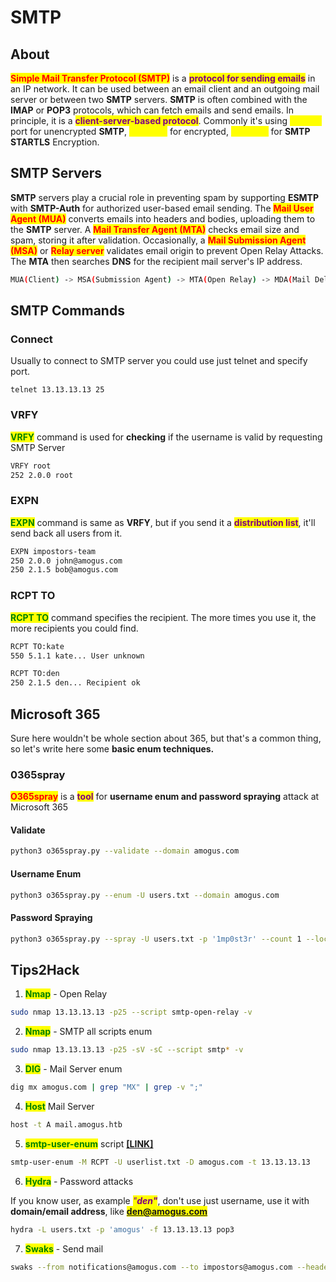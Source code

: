 # SMTP

## About

<mark style="color:red;">**Simple Mail Transfer Protocol (SMTP)**</mark> is a <mark style="color:purple;">**protocol for sending emails**</mark> in an IP network. It can be used between an email client and an outgoing mail server or between two **SMTP** servers. **SMTP** is often combined with the **IMAP** or **POP3** protocols, which can fetch emails and send emails. In principle, it is a <mark style="color:purple;">**client-server-based protocol**</mark>. Commonly it's using <mark style="color:yellow;">**TCP/25**</mark> port for unencrypted **SMTP**, <mark style="color:yellow;">**TCP/465**</mark> for encrypted, <mark style="color:yellow;">**TCP/587**</mark> for **SMTP STARTLS** Encryption.

## SMTP Servers

**SMTP** servers play a crucial role in preventing spam by supporting **ESMTP** with **SMTP-Auth** for authorized user-based email sending. The <mark style="color:red;">**Mail User Agent (MUA)**</mark> converts emails into headers and bodies, uploading them to the **SMTP** server. A <mark style="color:red;">**Mail Transfer Agent (MTA)**</mark> checks email size and spam, storing it after validation. Occasionally, a <mark style="color:red;">**Mail Submission Agent (MSA)**</mark> or <mark style="color:red;">**Relay server**</mark> validates email origin to prevent Open Relay Attacks. The **MTA** then searches **DNS** for the recipient mail server's IP address.

```bash
MUA(Client) -> MSA(Submission Agent) -> MTA(Open Relay) -> MDA(Mail Delivery Agent) -> POP3/IMAP(Mailbox)
```

## SMTP Commands

### Connect

Usually to connect to SMTP server you could use just telnet and specify port.

```
telnet 13.13.13.13 25
```

### VRFY

<mark style="color:green;">**VRFY**</mark> command is used for **checking** if the username is valid by requesting SMTP Server

```bash
VRFY root
252 2.0.0 root
```

### EXPN

<mark style="color:green;">**EXPN**</mark> command is same as **VRFY**, but if you send it a <mark style="color:purple;">**distribution list**</mark>, it'll send back all users from it.

```bash
EXPN impostors-team
250 2.0.0 john@amogus.com
250 2.1.5 bob@amogus.com
```

### RCPT TO

<mark style="color:green;">**RCPT TO**</mark> command specifies the recipient. The more times you use it, the more recipients you could find.

```bash
RCPT TO:kate
550 5.1.1 kate... User unknown

RCPT TO:den
250 2.1.5 den... Recipient ok
```

## Microsoft 365

Sure here wouldn't be whole section about 365, but that's a common thing, so let's write here some **basic enum techniques.**

### 0365spray

<mark style="color:red;">**O365spray**</mark> is a <mark style="color:purple;">**tool**</mark> for **username enum and password spraying** attack at Microsoft 365&#x20;

#### Validate

```bash
python3 o365spray.py --validate --domain amogus.com
```

#### Username Enum

```bash
python3 o365spray.py --enum -U users.txt --domain amogus.com
```

#### Password Spraying

```bash
python3 o365spray.py --spray -U users.txt -p '1mp0st3r' --count 1 --lockout 1 --domain amogus.com
```

## Tips2Hack

1. <mark style="color:green;">**Nmap**</mark> - Open Relay

```bash
sudo nmap 13.13.13.13 -p25 --script smtp-open-relay -v
```

2. <mark style="color:green;">**Nmap**</mark> - SMTP all scripts enum

```bash
sudo nmap 13.13.13.13 -p25 -sV -sC --script smtp* -v
```

3. <mark style="color:green;">**DIG**</mark> - Mail Server enum

```bash
dig mx amogus.com | grep "MX" | grep -v ";"
```

4. <mark style="color:green;">**Host**</mark> Mail Server

```bash
host -t A mail.amogus.htb
```

5. <mark style="color:green;">**smtp-user-enum**</mark> script [**\[LINK\]**](https://github.com/pentestmonkey/smtp-user-enum)

```bash
smtp-user-enum -M RCPT -U userlist.txt -D amogus.com -t 13.13.13.13
```

6. <mark style="color:green;">**Hydra**</mark> - Password attacks

If you know user, as example _<mark style="color:purple;">"</mark><mark style="color:purple;">**den"**</mark>_, don't use just username, use it with **domain/email address**, like <mark style="color:purple;">**den@amogus.com**</mark>

```bash
hydra -L users.txt -p 'amogus' -f 13.13.13.13 pop3
```

7. <mark style="color:green;">**Swaks**</mark> - Send mail

```bash
swaks --from notifications@amogus.com --to impostors@amogus.com --header 'Subject: You have suspected of being impostors' --body 'Hi, our councel of spacemen chose by democratic voting that you are sus, so you have no other choice but to surrender and be ready for empty vastness of space. If you want to deny that, please join our chat here and explain your sus behaviour: https://impostor-chat-court.com' --server 13.13.13.13
```
